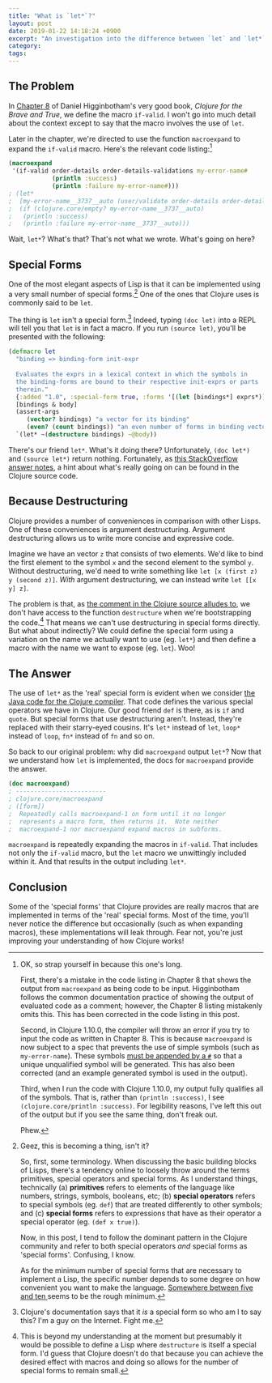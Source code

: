 ```yaml
---
title: "What is `let*`?"
layout: post
date: 2019-01-22 14:18:24 +0900
excerpt: "An investigation into the difference between `let` and `let*` in Clojure."
category: 
tags: 
---
```


## The Problem

In [Chapter 8][ch8] of Daniel Higginbotham's very good book, _Clojure for the Brave and True_, we define the macro `if-valid`. I won't go into much detail about the context except to say that the macro involves the use of `let`.

[ch8]: https://www.braveclojure.com/writing-macros/

Later in the chapter, we're directed to use the function `macroexpand` to expand the `if-valid` macro. Here's the relevant code listing:[^1]

```clj
(macroexpand
 '(if-valid order-details order-details-validations my-error-name#
            (println :success)
            (println :failure my-error-name#)))
; (let*
;  [my-error-name__3737__auto (user/validate order-details order-details-validations)]
;  (if (clojure.core/empty? my-error-name__3737__auto)
;   (println :success)
;   (println :failure my-error-name__3737__auto)))
```

Wait, `let*`? What's that? That's not what we wrote. What's going on here?

## Special Forms

One of the most elegant aspects of Lisp is that it can be implemented using a very small number of special forms.[^2] One of the ones that Clojure uses is commonly said to be `let`.

The thing is `let` isn't a special form.[^3] Indeed, typing `(doc let)` into a REPL will tell you that `let` is in fact a macro. If you run `(source let)`, you'll be presented with the following:

```clj
(defmacro let                                                               
  "binding => binding-form init-expr                                        
                                                                            
  Evaluates the exprs in a lexical context in which the symbols in          
  the binding-forms are bound to their respective init-exprs or parts       
  therein."                                                                 
  {:added "1.0", :special-form true, :forms '[(let [bindings*] exprs*)]}    
  [bindings & body]                                                         
  (assert-args                                                              
     (vector? bindings) "a vector for its binding"                          
     (even? (count bindings)) "an even number of forms in binding vector")  
  `(let* ~(destructure bindings) ~@body))      
```

There's our friend `let*`. What's it doing there? Unfortunately, `(doc let*)` and `(source let*)` return nothing. Fortunately, as [this StackOverflow answer notes][so-ll], a hint about what's really going on can be found in the Clojure source code.

[so-ll]: https://stackoverflow.com/a/31661863/308909

## Because Destructuring

Clojure provides a number of conveniences in comparison with other Lisps. One of these conveniences is argument destructuring. Argument destructuring allows us to write more concise and expressive code.

Imagine we have an vector `z` that consists of two elements. We'd like to bind the first element to the symbol `x` and the second element to the symbol `y`. Without destructuring, we'd need to write something like `let [x (first z) y (second z)]`. _With_ argument destructuring, we can instead write `let [[x y] z]`.

The problem is that, as [the comment in the Clojure source alludes to][gh-cc], we don't have access to the function `destructure` when we're bootstrapping the code.[^4] That means we can't use destructuring in special forms directly. But what about indirectly? We could define the special form using a variation on the name we actually want to use (eg. `let*`) and then define a macro with the name we want to expose (eg. `let`). Woo!

[gh-cc]: https://github.com/clojure/clojure/blob/ee3553362de9bc3bfd18d4b0b3381e3483c2a34c/src/clj/clojure/core.clj#L31

## The Answer

The use of `let*` as the 'real' special form is evident when we consider [the Java code for the Clojure compiler][gh-jc]. That code defines the various special operators we have in Clojure. Our good friend `def` is there, as is `if` and `quote`. But special forms that use destructuring aren't. Instead, they're replaced with their starry-eyed cousins. It's `let*` instead of `let`, `loop*` instead of `loop`, `fn*` instead of `fn` and so on.

[gh-jc]: https://github.com/clojure/clojure/blob/2cc37bb56a9125a1829c73c505e32995e663059a/src/jvm/clojure/lang/Compiler.java#L44

So back to our original problem: why did `macroexpand` output `let*`? Now that we understand how `let` is implemented, the docs for `macroexpand` provide the answer.

```clj
(doc macroexpand)
; -------------------------                                                   
; clojure.core/macroexpand                                                    
; ([form])                                                                    
;  Repeatedly calls macroexpand-1 on form until it no longer                 
;  represents a macro form, then returns it.  Note neither  
;  macroexpand-1 nor macroexpand expand macros in subforms.
```

`macroexpand` is repeatedly expanding the macros in `if-valid`. That includes not only the `if-valid` macro, but the `let` macro we unwittingly included within it. And that results in the output including `let*`.

## Conclusion

Some of the 'special forms' that Clojure provides are really macros that are implemented in terms of the 'real' special forms. Most of the time, you'll never notice the difference but occasionally (such as when expanding macros), these implementations will leak through. Fear not, you're just improving your understanding of how Clojure works!

[^1]:
    OK, so strap yourself in because this one's long.

    First, there's a mistake in the code listing in Chapter 8 that shows the output from `macroexpand` as being code to be input. Higginbotham follows the common documentation practice of showing the output of evaluated code as a comment; however, the Chapter 8 listing mistakenly omits this. This has been corrected in the code listing in this post.

    Second, in Clojure 1.10.0, the compiler will throw an error if you try to input the code as written in Chapter 8. This is because `macroexpand` is now subject to a spec that prevents the use of simple symbols (such as `my-error-name`). These symbols [must be appended by a `#`][cljd] so that a unique unqualified symbol will be generated. This has also been corrected (and an example generated symbol is used in the output).

    [cljd]: https://clojure.org/guides/weird_characters

    Third, when I run the code with Clojure 1.10.0, my output fully qualifies all of the symbols. That is, rather than `(println :success)`, I see `(clojure.core/println :success)`. For legibility reasons, I've left this out of the output but if you see the same thing, don't freak out.

    Phew.

[^2]:
    Geez, this is becoming a thing, isn't it?

    So, first, some terminology. When discussing the basic building blocks of Lisps, there's a tendency online to loosely throw around the terms primitives, special operators and special forms. As I understand things, technically (a) **primitives** refers to elements of the language like numbers, strings, symbols, booleans, etc; (b) **special operators** refers to special symbols (eg. `def`) that are treated differently to other symbols; and (c) **special forms** refers to expressions that have as their operator a special operator (eg. `(def x true)`).

    Now, in this post, I tend to follow the dominant pattern in the Clojure community and refer to both special operators _and_ special forms as 'special forms'. Confusing, I know.

    As for the minimum number of special forms that are necessary to implement a Lisp, the specific number depends to some degree on how convenient you want to make the language. [Somewhere between five and ten ][so-sf]seems to be the rough minimum.

    [so-sf]: https://stackoverflow.com/q/3482389/308909

[^3]: Clojure's documentation says that it _is_ a special form so who am I to say this? I'm a guy on the Internet. Fight me.

[^4]: This is beyond my understanding at the moment but presumably it would be possible to define a Lisp where `destructure` is itself a special form. I'd guess that Clojure doesn't do that because you can achieve the desired effect with macros and doing so allows for the number of special forms to remain small.